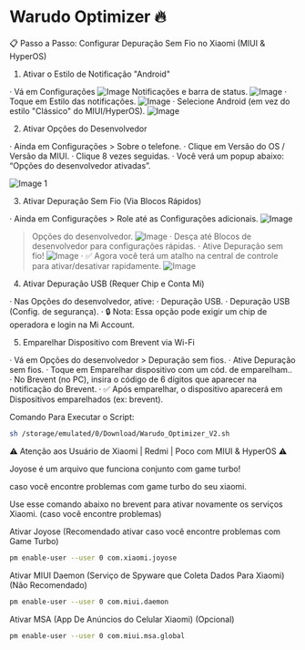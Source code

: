 # Warudo Optimizer 🔥

📋 Passo a Passo: Configurar Depuração Sem Fio no Xiaomi (MIUI & HyperOS)

1. Ativar o Estilo de Notificação "Android"

· Vá em Configurações
![Image](https://github.com/warudotv/Warudo_Optimizer/blob/Screenshots/IMG-20250930-WA0017.jpg)
Notificações e barra de status.
![Image](https://github.com/warudotv/Warudo_Optimizer/blob/Screenshots/IMG-20250930-WA0020.jpg)
· Toque em Estilo das notificações.
![Image](https://github.com/warudotv/Warudo_Optimizer/blob/Screenshots/IMG-20250930-WA0019.jpg)
· Selecione Android (em vez do estilo "Clássico" do MIUI/HyperOS).
![Image](https://github.com/warudotv/Warudo_Optimizer/blob/Screenshots/IMG-20250930-WA0018.jpg)

2. Ativar Opções do Desenvolvedor

· Ainda em Configurações > Sobre o telefone.
· Clique em Versão do OS / Versão da MIUI.
· Clique 8 vezes seguidas.
· Você verá um popup abaixo: “Opções do desenvolvedor ativadas”.

![Image 1](https://github.com/warudotv/Warudo_Optimizer/blob/Screenshots/IMG-20250930-WA0015.jpg)

3. Ativar Depuração Sem Fio (Via Blocos Rápidos)

· Ainda em Configurações > Role até as Configurações adicionais.
![Image](https://github.com/warudotv/Warudo_Optimizer/blob/Screenshots/IMG-20250930-WA0016.jpg)
> Opções do desenvolvedor.
![Image](https://github.com/warudotv/Warudo_Optimizer/blob/Screenshots/IMG-20250930-WA0014.jpg)
· Desça até Blocos de desenvolvedor para configurações rápidas.
· Ative Depuração sem fio!
![Image](https://github.com/warudotv/Warudo_Optimizer/blob/Screenshots/IMG-20250930-WA0021.jpg)
· ✅ Agora você terá um atalho na central de controle para ativar/desativar rapidamente.
![Image](https://github.com/warudotv/Warudo_Optimizer/blob/Screenshots/IMG-20250930-WA0022.jpg)


4. Ativar Depuração USB (Requer Chip e Conta Mi)

· Nas Opções do desenvolvedor, ative:
  · Depuração USB.
  · Depuração USB (Config. de segurança).
· 🔒 Nota: Essa opção pode exigir um chip de operadora e login na Mi Account.


5. Emparelhar Dispositivo com Brevent via Wi-Fi

· Vá em Opções do desenvolvedor > Depuração sem fios.
· Ative Depuração sem fios.
· Toque em Emparelhar dispositivo com um cód. de emparelham..
· No Brevent (no PC), insira o código de 6 dígitos que aparecer na notificação do Brevent.
· ✅ Após emparelhar, o dispositivo aparecerá em Dispositivos emparelhados (ex: brevent).

Comando Para Executar o Script:
```bash
sh /storage/emulated/0/Download/Warudo_Optimizer_V2.sh

```
⚠️ Atenção aos Usuário de Xiaomi | Redmi | Poco com MIUI & HyperOS ⚠️

Joyose é um arquivo que funciona conjunto com game turbo! 

caso você encontre problemas com game turbo do seu xiaomi.

Use esse comando abaixo no brevent para ativar novamente os serviços Xiaomi. (caso você encontre problemas)

Ativar Joyose (Recomendado ativar caso você encontre problemas com Game Turbo)
```bash
pm enable-user --user 0 com.xiaomi.joyose
```
Ativar MIUI Daemon (Serviço de Spyware que Coleta Dados Para Xiaomi) (Não Recomendado)
```bash
pm enable-user --user 0 com.miui.daemon
```
Ativar MSA (App De Anúncios do Celular Xiaomi) (Opcional)
```bash
pm enable-user --user 0 com.miui.msa.global
